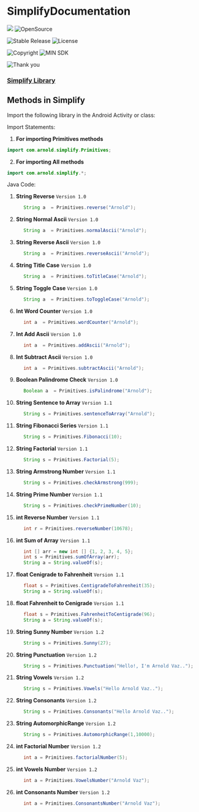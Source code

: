 # SimplifyDocumentation


[![](https://jitpack.io/v/arnoldvaz27/Simplify.svg)](https://jitpack.io/#arnoldvaz27/Simplify)
![OpenSource](https://img.shields.io/badge/Open%20Source-All%20pull%20requests%20will%20be%20verified%20and%20accepted-brightgreen)

![Stable Release](https://img.shields.io/badge/status-stable%20release-red)
![License](https://img.shields.io/badge/License-MIT-purple)

![Copyright](https://img.shields.io/badge/Copyright%202021-Arnold%20Alwyn%20Vaz-blue)
![MIN SDK](https://img.shields.io/badge/Andriod%20SDK-API%2021-yellow)

![Thank you](https://img.shields.io/badge/Arnold%20Vaz-Thank%20you%20for%20visiting%20this%20open%20source%20library-red)

### **[Simplify Library](https://github.com/arnoldvaz27/SimplifyDocumentation)**
## Methods in Simplify

Import the following library in the Android Activity or class:

Import Statements:
 1) **For importing Primitives methods**
```Java
import com.arnold.simplify.Primitives;
```

2) **For importing All methods**
```Java
import com.arnold.simplify.*;
```

Java Code:
1) **String Reverse** ```Version 1.0``` 
  ```Java
        String a  = Primitives.reverse("Arnold");
 ```
 
 
2) **String Normal Ascii**  ```Version 1.0```
  ```Java
        String a  = Primitives.normalAscii("Arnold");
 ```
 
3) **String Reverse Ascii** ```Version 1.0```
  ```Java
        String a  = Primitives.reverseAscii("Arnold");
 ```
 
4) **String Title Case** ```Version 1.0```
  ```Java
        String a  = Primitives.toTitleCase("Arnold");
 ```
 
5) **String Toggle Case** ```Version 1.0```
  ```Java
        String a  = Primitives.toToggleCase("Arnold");
 ```
 
6) **Int Word Counter** ```Version 1.0```
  ```Java
        int a  = Primitives.wordCounter("Arnold");
 ```
 
7) **Int Add Ascii** ```Version 1.0```
  ```Java
        int a  = Primitives.addAscii("Arnold");
 ```
 
8) **Int Subtract Ascii** ```Version 1.0```
  ```Java
        int a  = Primitives.subtractAscii("Arnold");
 ```
 
9) **Boolean Palindrome Check** ```Version 1.0```
  ```Java
        Boolean a  = Primitives.isPalindrome("Arnold");
 ```
 
10) **String Sentence to Array** ```Version 1.1```
  ```Java
        String s = Primitives.sentenceToArray("Arnold");
 ```
  
11) **String Fibonacci Series** ```Version 1.1```
  ```Java
        String s = Primitives.Fibonacci(10);
 ```
  
12) **String Factorial** ```Version 1.1```
  ```Java
        String s = Primitives.Factorial(5);
 ```
 
13) **String Armstrong Number** ```Version 1.1```
  ```Java
        String s = Primitives.checkArmstrong(999);
 ```
 
14) **String Prime Number** ```Version 1.1```
  ```Java
        String s = Primitives.checkPrimeNumber(10);
 ```
  
15) **int Reverse Number** ```Version 1.1```
  ```Java
        int r = Primitives.reverseNumber(10678);
 ```
  
16) **int Sum of Array** ```Version 1.1```
  ```Java
        int [] arr = new int [] {1, 2, 3, 4, 5};
        int s = Primitives.sumOfArray(arr);
        String a = String.valueOf(s);
 ```
   
17) **float Cenigrade to Fahrenheit** ```Version 1.1```
  ```Java
        float s = Primitives.CentigradeToFahrenheit(35);
        String a = String.valueOf(s);
 ```
   
18) **float Fahrenheit to Cenigrade** ```Version 1.1```
  ```Java
        float s = Primitives.FahrenheitToCentigrade(96);
        String a = String.valueOf(s);
 ```
 
19) **String Sunny Number** ```Version 1.2```
  ```Java
        String s = Primitives.Sunny(27);
 ```
 
20) **String Punctuation** ```Version 1.2```
  ```Java
        String s = Primitives.Punctuation("Hello!, I'm Arnold Vaz..");
 ```
 
21) **String Vowels** ```Version 1.2```
  ```Java
        String s = Primitives.Vowels("Hello Arnold Vaz..");
 ```
 
22) **String Consonants** ```Version 1.2```
  ```Java
        String s = Primitives.Consonants("Hello Arnold Vaz..");
 ```
 
23) **String AutomorphicRange** ```Version 1.2```
  ```Java
        String s = Primitives.AutomorphicRange(1,10000);
 ``` 
   
24) **int Factorial Number** ```Version 1.2```
  ```Java
        int a = Primitives.factorialNumber(5);
 ``` 

   
25) **int Vowels Number** ```Version 1.2```
  ```Java
        int a = Primitives.VowelsNumber("Arnold Vaz");
 ```
    
26) **int Consonants Number** ```Version 1.2```
  ```Java
        int a = Primitives.ConsonantsNumber("Arnold Vaz");
 ```
 

 
